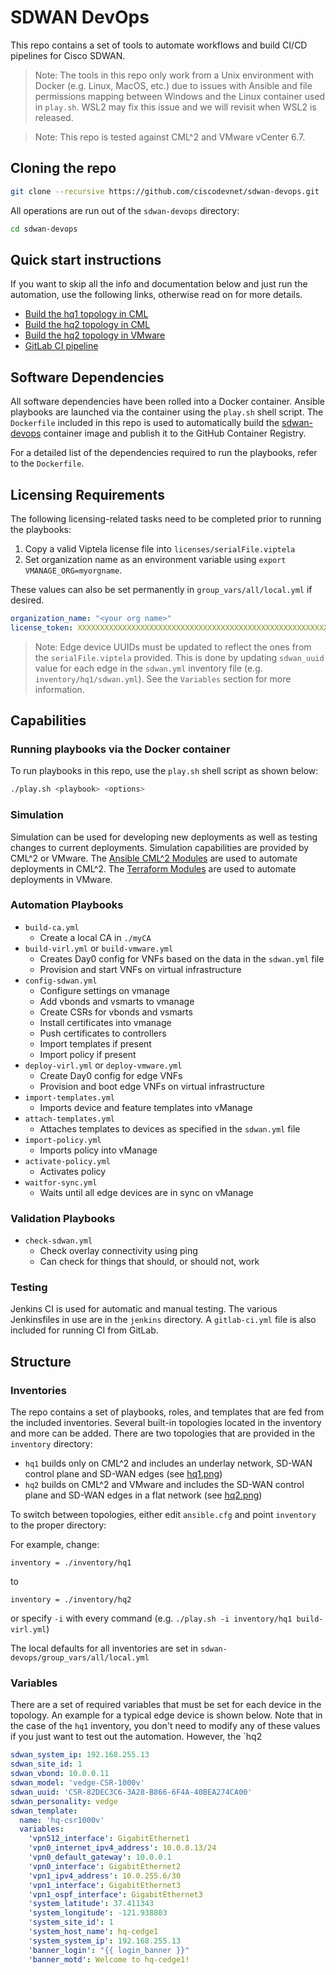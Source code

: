 
# SDWAN DevOps

This repo contains a set of tools to automate workflows and build CI/CD pipelines for Cisco SDWAN.

> Note: The tools in this repo only work from a Unix environment with Docker (e.g. Linux, MacOS, etc.) due to issues with Ansible and file permissions mapping between Windows and the Linux container used in `play.sh`.  WSL2 may fix this issue and we will revisit when WSL2 is released.

> Note: This repo is tested against CML^2 and VMware vCenter 6.7.

## Cloning the repo

``` bash
git clone --recursive https://github.com/ciscodevnet/sdwan-devops.git
```

All operations are run out of the `sdwan-devops` directory:

```bash
cd sdwan-devops
```

## Quick start instructions

If you want to skip all the info and documentation below and just run the automation, use the following links, otherwise read on for more details.

- [Build the hq1 topology in CML](docs/virl-hq1.md)
- [Build the hq2 topology in CML](docs/virl-hq2.md)
- [Build the hq2 topology in VMware](docs/vmware-hq2.md)
- [GitLab CI pipeline](docs/gitlab.md)

## Software Dependencies

All software dependencies have been rolled into a Docker container.  Ansible playbooks are launched via the container using the `play.sh` shell script.  The `Dockerfile` included in this repo is used to automatically build the [sdwan-devops](https://github.com/ciscodevnet/sdwan-devops/pkgs/container/sdwan-devops) container image and publish it to the GitHub Container Registry.

For a detailed list of the dependencies required to run the playbooks, refer to the `Dockerfile`.

## Licensing Requirements

The following licensing-related tasks need to be completed prior to running the playbooks:
1. Copy a valid Viptela license file into `licenses/serialFile.viptela`
1. Set organization name as an environment variable using `export VMANAGE_ORG=myorgname`.

These values can also be set permanently in `group_vars/all/local.yml` if desired.

```yaml
organization_name: "<your org name>"
license_token: XXXXXXXXXXXXXXXXXXXXXXXXXXXXXXXXXXXXXXXXXXXXXXXXXXXXXXXXXXXXXXXXXXXXXXXXXXXXXXXXXXXXXX
```

> Note: Edge device UUIDs must be updated to reflect the ones from the `serialFile.viptela` provided.  This is done by updating `sdwan_uuid` value for each edge in the `sdwan.yml` inventory file (e.g. `inventory/hq1/sdwan.yml`).  See the `Variables` section for more information.

## Capabilities

### Running playbooks via the Docker container

To run playbooks in this repo, use the `play.sh` shell script as shown below:

```bash
./play.sh <playbook> <options>
```

### Simulation

Simulation can be used for developing new deployments as well as testing changes to current deployments.  Simulation capabilities are provided by CML^2 or VMware.  The [Ansible CML^2 Modules](https://github.com/ciscodevnet/ansible-virl) are used to automate deployments in CML^2.  The [Terraform Modules](https://github.com/CiscoDevNet/terraform-sdwan) are used to automate deployments in VMware.

### Automation Playbooks

* `build-ca.yml`
  * Create a local CA in `./myCA`
* `build-virl.yml` or `build-vmware.yml`
  * Creates Day0 config for VNFs based on the data in the `sdwan.yml` file
  * Provision and start VNFs on virtual infrastructure
* `config-sdwan.yml`
  * Configure settings on vmanage
  * Add vbonds and vsmarts to vmanage
  * Create CSRs for vbonds and vsmarts
  * Install certificates into vmanage
  * Push certificates to controllers
  * Import templates if present
  * Import policy if present
* `deploy-virl.yml` or `deploy-vmware.yml`
  * Create Day0 config for edge VNFs
  * Provision and boot edge VNFs on virtual infrastructure
* `import-templates.yml`
  * Imports device and feature templates into vManage
* `attach-templates.yml`
  * Attaches templates to devices as specified in the `sdwan.yml` file
* `import-policy.yml`
  * Imports policy into vManage
* `activate-policy.yml`
  * Activates policy 
* `waitfor-sync.yml`
  * Waits until all edge devices are in sync on vManage

### Validation Playbooks
* `check-sdwan.yml`
  * Check overlay connectivity using ping
  * Can check for things that should, or should not, work

### Testing

Jenkins CI is used for automatic and manual testing.  The various Jenkinsfiles in use are in the `jenkins` directory.  A `gitlab-ci.yml` file is also included for running CI from GitLab.

## Structure

### Inventories

The repo contains a set of playbooks, roles, and templates that are fed from the included inventories. Several built-in topologies located in the inventory and more can be added.  There are two topologies that are provided in the `inventory` directory:

* `hq1` builds only on CML^2 and includes an underlay network, SD-WAN control plane and SD-WAN edges (see [hq1.png](docs/images/hq1.png))
* `hq2` builds on CML^2 and VMware and includes the SD-WAN control plane and SD-WAN edges in a flat network (see [hq2.png](docs/images/hq2.png))

To switch between topologies, either edit `ansible.cfg` and point `inventory` to the proper directory:

For example, change:
```
inventory = ./inventory/hq1
```
to
```
inventory = ./inventory/hq2
```

or specify `-i` with every command (e.g. `./play.sh -i inventory/hq1 build-virl.yml`)

The local defaults for all inventories are set in `sdwan-devops/group_vars/all/local.yml`

### Variables

There are a set of required variables that must be set for each device in the topology.  An example for a typical edge device is shown below.  Note that in the case of the `hq1` inventory, you don't need to modify any of these values if you just want to test out the automation.  However, the `hq2

```yaml
sdwan_system_ip: 192.168.255.13
sdwan_site_id: 1
sdwan_vbond: 10.0.0.11
sdwan_model: 'vedge-CSR-1000v'
sdwan_uuid: 'CSR-82DEC3C6-3A28-B866-6F4A-40BEA274CA00'
sdwan_personality: vedge
sdwan_template:
  name: 'hq-csr1000v'
  variables:
    'vpn512_interface': GigabitEthernet1
    'vpn0_internet_ipv4_address': 10.0.0.13/24
    'vpn0_default_gateway': 10.0.0.1
    'vpn0_interface': GigabitEthernet2
    'vpn1_ipv4_address': 10.0.255.6/30
    'vpn1_interface': GigabitEthernet3
    'vpn1_ospf_interface': GigabitEthernet3
    'system_latitude': 37.411343
    'system_longitude': -121.938803
    'system_site_id': 1
    'system_host_name': hq-cedge1
    'system_system_ip': 192.168.255.13
    'banner_login': "{{ login_banner }}"
    'banner_motd': Welcome to hq-cedge1!
```
